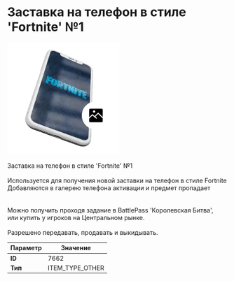 # Заставка на телефон в стиле 'Fortnite' №1

![Item Image](../img/7662.webp?raw=true)

Заставка на телефон в стиле 'Fortnite' №1<br><br>Используется для получения новой заставки на телефон в стиле Fortnite<br>Добавляются в галерею телефона активации и предмет пропадает<br><br><br>Можно получить проходя задание в BattlePass 'Королевская Битва',<br>или купить у игроков на Центральном рынке.<br><br>Разрешено передавать, продавать и выкидывать.


| Параметр | Значение |
|----------|----------|
| **ID** | 7662 |
| **Тип** | ITEM_TYPE_OTHER |

